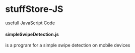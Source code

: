 # stuffStore-JS

usefull JavaScript Code

#### simpleSwipeDetection.js

is a program for a simple swipe detection on mobile devices